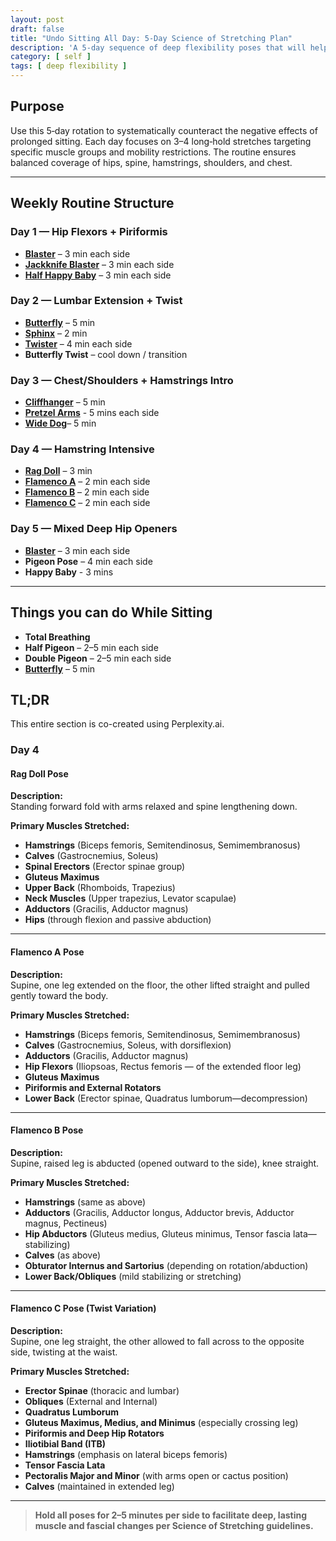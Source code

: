 ```yaml
---
layout: post
draft: false
title: "Undo Sitting All Day: 5-Day Science of Stretching Plan"
description: 'A 5-day sequence of deep flexibility poses that will help reverse the damage your body takes from sitting all day.'
category: [ self ]
tags: [ deep flexibility ]
---
```


## Purpose

Use this 5‑day rotation to systematically counteract the negative effects of prolonged sitting. Each day focuses on 3–4
long‑hold stretches targeting specific muscle groups and mobility restrictions. The routine ensures balanced coverage of
hips, spine, hamstrings, shoulders, and chest.

---

## Weekly Routine Structure

### Day 1 — Hip Flexors + Piriformis

- [**Blaster**](https://youtube.com/shorts/Nvy20NbOdII?feature=share) – 3 min each side
- [**Jackknife Blaster**](https://youtube.com/shorts/NimTkxmisP8?feature=share) – 3 min each side
- [**Half Happy Baby**](https://youtube.com/shorts/0Ar6hl5DBgk?feature=share) – 3 min each side

### Day 2 — Lumbar Extension + Twist

- [**Butterfly**](https://youtube.com/shorts/RQVhvsrA9OQ?feature=share) – 5 min
- [**Sphinx**](https://youtube.com/shorts/F3Ax16kIF7s?feature=share) – 2 min
- [**Twister**](https://youtube.com/shorts/eeEZFKGECQ0?feature=share) – 4 min each side
- **Butterfly Twist** – cool down / transition

### Day 3 — Chest/Shoulders + Hamstrings Intro

- [**Cliffhanger**](https://youtube.com/shorts/8b93l_BBSX8?feature=share) – 5 min
- [**Pretzel Arms**](https://youtube.com/shorts/vPqvD-a5qgo?feature=share) - 5 mins each side
- [**Wide Dog**](https://youtube.com/shorts/wqastIH5StE?feature=share)– 5 min

### Day 4 — Hamstring Intensive

- [**Rag Doll**](https://youtube.com/shorts/74gQu7OlSiA?feature=share) – 3 min
- [**Flamenco A**](https://youtube.com/shorts/WqcgSYBzgxU?feature=share) – 2 min each side
- [**Flamenco B**](https://youtube.com/shorts/962zigfXdIk?feature=share) – 2 min each side
- [**Flamenco C**](https://youtube.com/shorts/4WuJE2fd1rk?feature=share) – 2 min each side

### Day 5 — Mixed Deep Hip Openers

- [**Blaster**](https://youtube.com/shorts/Nvy20NbOdII?feature=share) – 3 min each side
- **Pigeon Pose** – 4 min each side
- **Happy Baby** - 3 mins

---

## Things you can do While Sitting

- **Total Breathing**
- **Half Pigeon** – 2–5 min each side
- **Double Pigeon** – 2–5 min each side  
- [**Butterfly**](https://youtube.com/shorts/RQVhvsrA9OQ?feature=share) – 5 min

## TL;DR

This entire section is co-created using Perplexity.ai.

### Day 4
#### Rag Doll Pose

**Description:**  
Standing forward fold with arms relaxed and spine lengthening down.

**Primary Muscles Stretched:**
* **Hamstrings** (Biceps femoris, Semitendinosus, Semimembranosus)
* **Calves** (Gastrocnemius, Soleus)
* **Spinal Erectors** (Erector spinae group)
* **Gluteus Maximus**
* **Upper Back** (Rhomboids, Trapezius)
* **Neck Muscles** (Upper trapezius, Levator scapulae)
* **Adductors** (Gracilis, Adductor magnus)
* **Hips** (through flexion and passive abduction)

---

#### Flamenco A Pose

**Description:**  
Supine, one leg extended on the floor, the other lifted straight and pulled gently toward the body.

**Primary Muscles Stretched:**
* **Hamstrings** (Biceps femoris, Semitendinosus, Semimembranosus)
* **Calves** (Gastrocnemius, Soleus, with dorsiflexion)
* **Adductors** (Gracilis, Adductor magnus)
* **Hip Flexors** (Iliopsoas, Rectus femoris — of the extended floor leg)
* **Gluteus Maximus**
* **Piriformis and External Rotators**
* **Lower Back** (Erector spinae, Quadratus lumborum—decompression)

---

#### Flamenco B Pose

**Description:**  
Supine, raised leg is abducted (opened outward to the side), knee straight.

**Primary Muscles Stretched:**
* **Hamstrings** (same as above)
* **Adductors** (Gracilis, Adductor longus, Adductor brevis, Adductor magnus, Pectineus)
* **Hip Abductors** (Gluteus medius, Gluteus minimus, Tensor fascia lata—stabilizing)
* **Calves** (as above)
* **Obturator Internus and Sartorius** (depending on rotation/abduction)
* **Lower Back/Obliques** (mild stabilizing or stretching)

---

#### Flamenco C Pose (Twist Variation)

**Description:**  
Supine, one leg straight, the other allowed to fall across to the opposite side, twisting at the waist.

**Primary Muscles Stretched:**
* **Erector Spinae** (thoracic and lumbar)
* **Obliques** (External and Internal)
* **Quadratus Lumborum**
* **Gluteus Maximus, Medius, and Minimus** (especially crossing leg)
* **Piriformis and Deep Hip Rotators**
* **Iliotibial Band (ITB)**
* **Hamstrings** (emphasis on lateral biceps femoris)
* **Tensor Fascia Lata**
* **Pectoralis Major and Minor** (with arms open or cactus position)
* **Calves** (maintained in extended leg)

---

> **Hold all poses for 2–5 minutes per side to facilitate deep, lasting muscle and fascial changes per Science of Stretching guidelines.**
